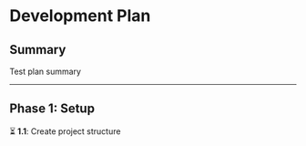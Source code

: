 # Development Plan

## Summary

Test plan summary

---


## Phase 1: Setup

⏳ **1.1**: Create project structure
